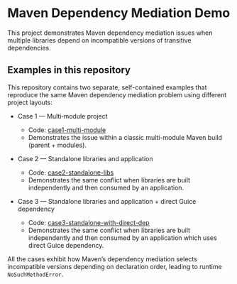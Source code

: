 # Maven Dependency Mediation Demo

This project demonstrates Maven dependency mediation issues when multiple libraries depend on incompatible versions of transitive dependencies.

## Examples in this repository

This repository contains two separate, self-contained examples that reproduce the same Maven dependency mediation problem using different project layouts:

- Case 1 — Multi‑module project
  - Code: [case1-multi-module](case1-multi-module)
  - Demonstrates the issue within a classic multi-module Maven build (parent + modules).

- Case 2 — Standalone libraries and application
  - Code: [case2-standalone-libs](case2-standalone-libs)
  - Demonstrates the same conflict when libraries are built independently and then consumed by an application.

- Case 3 — Standalone libraries and application + direct Guice dependency
  - Code: [case3-standalone-with-direct-dep](case3-standalone-with-direct-dep)
  - Demonstrates the same conflict when libraries are built independently and then consumed by an application which uses direct Guice dependency.

All the cases exhibit how Maven’s dependency mediation selects incompatible versions depending on declaration order, leading to runtime `NoSuchMethodError`.
